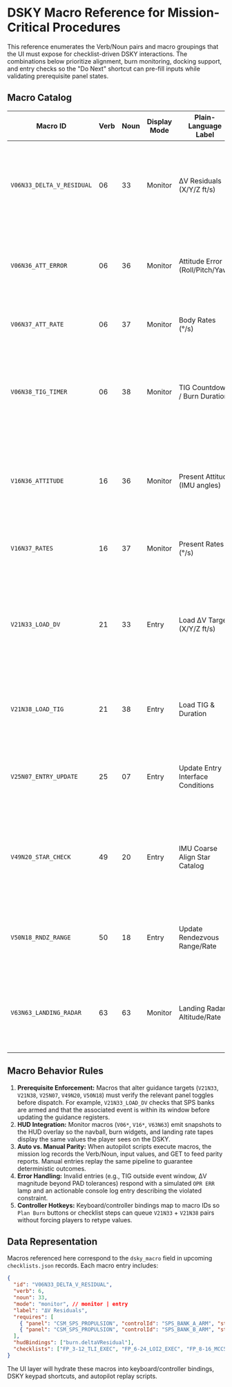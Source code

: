 # DSKY Macro Reference for Mission-Critical Procedures

This reference enumerates the Verb/Noun pairs and macro groupings that the UI must expose for checklist-driven DSKY interactions. The combinations below prioritize alignment, burn monitoring, docking support, and entry checks so the "Do Next" shortcut can pre-fill inputs while validating prerequisite panel states.

## Macro Catalog

| Macro ID | Verb | Noun | Display Mode | Plain-Language Label | Primary Checklists | Notes |
| --- | --- | --- | --- | --- | --- | --- |
| `V06N33_DELTA_V_RESIDUAL` | 06 | 33 | Monitor | ΔV Residuals (X/Y/Z ft/s) | `FP_3-12_TLI_EXEC`, `FP_6-24_LOI2_EXEC`, `FP_8-16_MCC5_EXEC` | Historically used after Programs 11/41; displays remaining velocity components until within tolerance. |
| `V06N36_ATT_ERROR` | 06 | 36 | Monitor | Attitude Error (Roll/Pitch/Yaw) | `FP_3-10_TLI_PREP`, `FP_6-16_LOI_CONFIG`, `FP_7-16_LM_SEP` | Shows orientation offsets vs. guidance platform; gating for burn commit checks. |
| `V06N37_ATT_RATE` | 06 | 37 | Monitor | Body Rates (°/s) | `FP_4-04_PTC`, `FP_7-22_FINAL_APPROACH` | Used to trim PTC roll and monitor LM descent rate damping. |
| `V06N38_TIG_TIMER` | 06 | 38 | Monitor | TIG Countdown / Burn Duration | `FP_3-10_TLI_PREP`, `FP_4-14_MCC1_EXEC`, `FP_8-06_TEI_CONFIG` | Displays time-to-ignition and planned burn time sourced from PADs; triggers caution if countdown drifts. |
| `V16N36_ATTITUDE` | 16 | 36 | Monitor | Present Attitude (IMU angles) | `FP_3-10_TLI_PREP`, `FP_6-16_LOI_CONFIG`, `FP_7-12_SEP_CONFIG` | Presents inertial attitude without target subtraction; used when cross-checking FDAI vs. DSKY. |
| `V16N37_RATES` | 16 | 37 | Monitor | Present Rates (°/s) | `FP_4-04_PTC`, `FP_8-12_PTC_RETURN` | Raw gyro rates used to confirm DAP gain selections. |
| `V21N33_LOAD_DV` | 21 | 33 | Entry | Load ΔV Target (X/Y/Z ft/s) | `FP_3-10_TLI_PREP`, `FP_4-14_MCC1_EXEC`, `FP_6-16_LOI_CONFIG` | Keyboard entry macro that writes PAD-provided ΔV vectors to P30/P41; UI validates SPS bank arm before accepting input. |
| `V21N38_LOAD_TIG` | 21 | 38 | Entry | Load TIG & Duration | `FP_3-10_TLI_PREP`, `FP_6-16_LOI_CONFIG`, `FP_8-06_TEI_CONFIG` | Loads ignition time and burn duration; blocked if TIG falls outside event window. |
| `V25N07_ENTRY_UPDATE` | 25 | 07 | Entry | Update Entry Interface Conditions | `FP_8-06_TEI_CONFIG`, `FP_8-16_MCC5_EXEC` | Accepts retrofire target altitude and corridor angles; ties into entry scoring metrics. |
| `V49N20_STAR_CHECK` | 49 | 20 | Entry | IMU Coarse Align Star Catalog | `FP_3-10_TLI_PREP`, `FP_6-16_LOI_CONFIG` | Supplies star IDs for P52 coarse align; UI prompts for optics panel readiness before launching macro. |
| `V50N18_RNDZ_RANGE` | 50 | 18 | Entry | Update Rendezvous Range/Rate | `FP_7-12_SEP_CONFIG`, `FP_7-16_LM_SEP` | Stores docking radar inputs; cross-checks VHF range to prevent conflicting data. |
| `V63N63_LANDING_RADAR` | 63 | 63 | Monitor | Landing Radar Altitude/Rate | `FP_7-22_FINAL_APPROACH` | Polls LM landing radar registers; requires `LANDING_RADAR` in AUTO and LM comm crosslink active. |

## Macro Behavior Rules

1. **Prerequisite Enforcement:** Macros that alter guidance targets (`V21N33`, `V21N38`, `V25N07`, `V49N20`, `V50N18`) must verify the relevant panel toggles before dispatch. For example, `V21N33_LOAD_DV` checks that SPS banks are armed and that the associated event is within its window before updating the guidance registers.
2. **HUD Integration:** Monitor macros (`V06*`, `V16*`, `V63N63`) emit snapshots to the HUD overlay so the navball, burn widgets, and landing rate tapes display the same values the player sees on the DSKY.
3. **Auto vs. Manual Parity:** When autopilot scripts execute macros, the mission log records the Verb/Noun, input values, and GET to feed parity reports. Manual entries replay the same pipeline to guarantee deterministic outcomes.
4. **Error Handling:** Invalid entries (e.g., TIG outside event window, ΔV magnitude beyond PAD tolerances) respond with a simulated `OPR ERR` lamp and an actionable console log entry describing the violated constraint.
5. **Controller Hotkeys:** Keyboard/controller bindings map to macro IDs so `Plan Burn` buttons or checklist steps can queue `V21N33` + `V21N38` pairs without forcing players to retype values.

## Data Representation

Macros referenced here correspond to the `dsky_macro` field in upcoming `checklists.json` records. Each macro entry includes:

```json
{
  "id": "V06N33_DELTA_V_RESIDUAL",
  "verb": 6,
  "noun": 33,
  "mode": "monitor", // monitor | entry
  "label": "ΔV Residuals",
  "requires": [
    { "panel": "CSM_SPS_PROPULSION", "controlId": "SPS_BANK_A_ARM", "state": "ARM" },
    { "panel": "CSM_SPS_PROPULSION", "controlId": "SPS_BANK_B_ARM", "state": "ARM" }
  ],
  "hudBindings": ["burn.deltaVResidual"],
  "checklists": ["FP_3-12_TLI_EXEC", "FP_6-24_LOI2_EXEC", "FP_8-16_MCC5_EXEC"]
}
```

The UI layer will hydrate these macros into keyboard/controller bindings, DSKY keypad shortcuts, and autopilot replay scripts.
